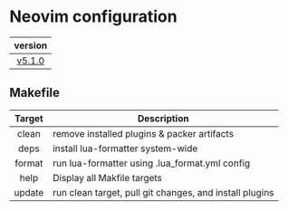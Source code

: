 # Neovim configuration

|                                version                                |
| :-------------------------------------------------------------------: |
| [v5.1.0](https://github.com/vladdoster/neovim-configuration/releases) |

## Makefile

| Target | Description                                             |
| :----: | ------------------------------------------------------- |
| clean  | remove installed plugins & packer artifacts             |
|  deps  | install lua-formatter system-wide                       |
| format | run lua-formatter using .lua_format.yml config          |
|  help  | Display all Makfile targets                             |
| update | run clean target, pull git changes, and install plugins |
